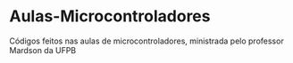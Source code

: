 # Aulas-Microcontroladores
Códigos feitos nas aulas de microcontroladores, ministrada pelo professor Mardson da UFPB

